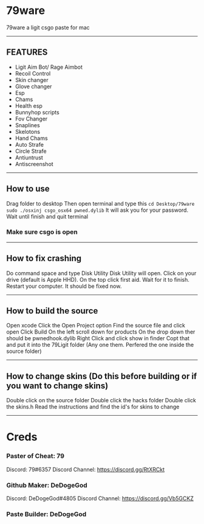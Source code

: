 # 79ware
79ware a ligit csgo paste for mac
______________________
## FEATURES
- Ligit Aim Bot/ Rage Aimbot
- Recoil Control
- Skin changer
- Glove changer
- Esp
- Chams
- Health esp
- Bunnyhop scripts
- Fov Changer
- Snaplines
- Skelotons
- Hand Chams
- Auto Strafe
- Circle Strafe
- Antiuntrust
- Antiscreenshot

________________________


## How to use
Drag folder to desktop
Then open terminal and type this
``
cd Desktop/79ware
sudo ./osxinj csgo_osx64 pwned.dylib
``
It will ask you for your password.
Wait until finish and quit terminal

### Make sure csgo is open
______________________________________


## How to fix crashing
Do command space and type Disk Utility
Disk Utility will open.
Click on your drive (default is Apple HHD).
On the top click first aid.
Wait for it to finish.
Restart your computer.
It should be fixed now.

______________________________________
## How to build the source
Open xcode
Click the Open Project option
Find the source file and click open
Click Build
On the left scroll down for products
On the drop down ther should be pwnedhook.dylib
Right Click and click show in finder
Copt that and put it into the 79Ligit folder (Any one them. Perfered the one inside the source folder)
__________________________________
## How to change skins (Do this before building or if you want to change skins)
Double click on the source folder
Double click the hacks folder
Double click the skins.h
Read the instructions and find the id's for skins to change
_____________________________
# Creds
### Paster of Cheat: 79
Discord: 79#6357
Discord Channel: https://discord.gg/RtXRCkt
### Github Maker: DeDogeGod
Discord: DeDogeGod#4805
Discord Channel: https://discord.gg/Vb5GCKZ
### Paste Builder: DeDogeGod




